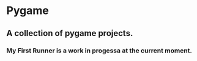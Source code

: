# Pygame

## A collection of pygame projects. 
### My First Runner is a work in progessa at the current moment. 
